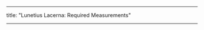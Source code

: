 - - -
title: "Lunetius Lacerna: Required Measurements"
- - -

<PatternMeasurements pattern='lunetius' />
